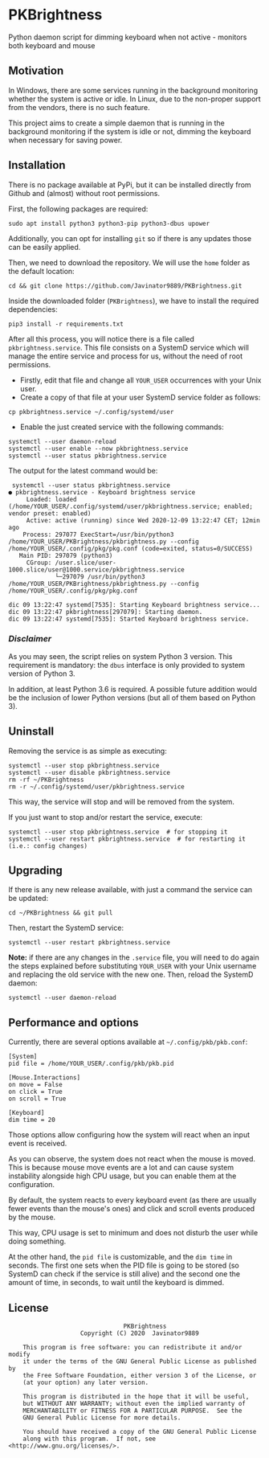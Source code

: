 # PKBrightness
Python daemon script for dimming keyboard when not active - monitors both keyboard and mouse

## Motivation
In Windows, there are some services running in the background monitoring
whether the system is active or idle. In Linux, due to the non-proper support
from the vendors, there is no such feature.

This project aims to create a simple daemon that is running in the background
monitoring if the system is idle or not, dimming the keyboard when necessary
for saving power.

## Installation
There is no package available at PyPi, but it can be installed directly
from Github and (almost) without root permissions.

First, the following packages are required:

```shell
sudo apt install python3 python3-pip python3-dbus upower
```

Additionally, you can opt for installing `git` so if there is any updates
those can be easily applied.

Then, we need to download the repository. We will use the `home` folder
as the default location:

```shell
cd && git clone https://github.com/Javinator9889/PKBrightness.git
```

Inside the downloaded folder (`PKBrightness`), we have to install the
required dependencies:

```shell
pip3 install -r requirements.txt
```

After all this process, you will notice there is a file called
`pkbrightness.service`. This file consists on a SystemD service which will
manage the entire service and process for us, without the need of root
permissions.

 + Firstly, edit that file and change all `YOUR_USER` occurrences with your
   Unix user.
 + Create a copy of that file at your user SystemD service folder as follows:
```shell
cp pkbrightness.service ~/.config/systemd/user
```
 + Enable the just created service with the following commands:
```shell
systemctl --user daemon-reload
systemctl --user enable --now pkbrightness.service
systemctl --user status pkbrightness.service
```

The output for the latest command would be:
```shell
 systemctl --user status pkbrightness.service 
● pkbrightness.service - Keyboard brightness service
     Loaded: loaded (/home/YOUR_USER/.config/systemd/user/pkbrightness.service; enabled; vendor preset: enabled)
     Active: active (running) since Wed 2020-12-09 13:22:47 CET; 12min ago
    Process: 297077 ExecStart=/usr/bin/python3 /home/YOUR_USER/PKBrightness/pkbrightness.py --config /home/YOUR_USER/.config/pkg/pkg.conf (code=exited, status=0/SUCCESS)
   Main PID: 297079 (python3)
     CGroup: /user.slice/user-1000.slice/user@1000.service/pkbrightness.service
             └─297079 /usr/bin/python3 /home/YOUR_USER/PKBrightness/pkbrightness.py --config /home/YOUR_USER/.config/pkg/pkg.conf

dic 09 13:22:47 systemd[7535]: Starting Keyboard brightness service...
dic 09 13:22:47 pkbrightness[297079]: Starting daemon.
dic 09 13:22:47 systemd[7535]: Started Keyboard brightness service.
```

### *Disclaimer*
As you may seen, the script relies on system Python 3 version. This 
requirement is mandatory: the `dbus` interface is only provided to
system version of Python 3.

In addition, at least Python 3.6 is required. A possible future addition
would be the inclusion of lower Python versions (but all of them based
on Python 3).

## Uninstall
Removing the service is as simple as executing:
```shell
systemctl --user stop pkbrightness.service
systemctl --user disable pkbrightness.service
rm -rf ~/PKBrightness
rm -r ~/.config/systemd/user/pkbrightness.service
```

This way, the service will stop and will be removed from the system.

If you just want to stop and/or restart the service, execute:
```shell
systemctl --user stop pkbrightness.service  # for stopping it
systemctl --user restart pkbrightness.service  # for restarting it (i.e.: config changes)
```

## Upgrading
If there is any new release available, with just a command the service
can be updated:
```shell
cd ~/PKBrightness && git pull
```

Then, restart the SystemD service:
```shell
systemctl --user restart pkbrightness.service
```

**Note:** if there are any changes in the `.service` file, you will need
to do again the steps explained before substituting `YOUR_USER` with your
Unix username and replacing the old service with the new one. Then,
reload the SystemD daemon:
```shell
systemctl --user daemon-reload
```

## Performance and options
Currently, there are several options available at `~/.config/pkb/pkb.conf`:
```editorconfig
[System]
pid file = /home/YOUR_USER/.config/pkb/pkb.pid

[Mouse.Interactions]
on move = False
on click = True
on scroll = True

[Keyboard]
dim time = 20
```

Those options allow configuring how the system will react when an input
event is received.

As you can observe, the system does not react when the mouse is moved. This
is because mouse move events are a lot and can cause system instability
alongside high CPU usage, but you can enable them at the configuration.

By default, the system reacts to every keyboard event (as there are usually
fewer events than the mouse's ones) and click and scroll events produced
by the mouse.

This way, CPU usage is set to minimum and does not disturb the user while
doing something.

At the other hand, the `pid file` is customizable, and the `dim time` in
seconds. The first one sets when the PID file is going to be stored
(so SystemD can check if the service is still alive) and the second one
the amount of time, in seconds, to wait until the keyboard is dimmed.

## License
```
                                PKBrightness
                    Copyright (C) 2020  Javinator9889

    This program is free software: you can redistribute it and/or modify
    it under the terms of the GNU General Public License as published by
    the Free Software Foundation, either version 3 of the License, or
    (at your option) any later version.

    This program is distributed in the hope that it will be useful,
    but WITHOUT ANY WARRANTY; without even the implied warranty of
    MERCHANTABILITY or FITNESS FOR A PARTICULAR PURPOSE.  See the
    GNU General Public License for more details.

    You should have received a copy of the GNU General Public License
    along with this program.  If not, see <http://www.gnu.org/licenses/>.
```
